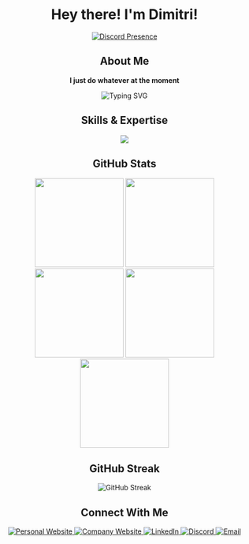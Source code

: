 
# <div align="center">Hey there! I'm Dimitri!</div>

<div align="center">

[![Discord Presence](https://lanyard.cnrad.dev/api/425729668482859008?theme=dark&showDisplayName=true&hideDecoration=true&animated=false&animatedDecoration=false)](https://discord.com/users/425729668482859008)

</div>

## <div align="center">About Me</div>

<p align="center"><strong>I just do whatever at the moment</strong></p>

<p align="center">
  <img src="https://readme-typing-svg.herokuapp.com?font=Fira+Code&pause=1000&color=61DAFB&center=true&vCenter=true&width=435&lines=Web+Developer;Owner+%40+RG-Digital;Based+in+Almere%2C+Netherlands;Always+learning+new+things!" alt="Typing SVG" />
</p>

## <div align="center">Skills & Expertise</div>

<p align="center">
  <a href="https://skillicons.dev">
    <img src="https://skillicons.dev/icons?i=html,css,js,ts,php,react,svelte,laravel,wordpress,figma&theme=dark&perline=5" />
  </a>
</p>

## <div align="center">GitHub Stats</div>

<div align="center">

<img height="180em" src="https://github-profile-summary-cards.vercel.app/api/cards/profile-details?username=RazerGhost&theme=github_dark" />
<img height="180em" src="https://github-profile-summary-cards.vercel.app/api/cards/most-commit-language?username=RazerGhost&theme=github_dark" />
<img height="180em" src="https://github-profile-summary-cards.vercel.app/api/cards/repos-per-language?username=RazerGhost&theme=github_dark" />
<img height="180em" src="https://github-profile-summary-cards.vercel.app/api/cards/stats?username=RazerGhost&theme=github_dark" />
<img height="180em" src="https://github-profile-summary-cards.vercel.app/api/cards/productive-time?username=RazerGhost&theme=github_dark&utcOffset=1" />

</div>

## <div align="center">GitHub Streak</div>

<p align="center">
  <img src="https://streak-stats.demolab.com/?user=RazerGhost&theme=github-dark&card_width=500&border=181D22" alt="GitHub Streak" />
</p>

## <div align="center">Connect With Me</div>

<p align="center">
  <a href="https://razerghost.nl">
    <img src="https://skillicons.dev/icons?i=html&theme=dark" alt="Personal Website" />
  </a>
  <a href="https://rg-digital.xyz">
    <img src="https://skillicons.dev/icons?i=vercel&theme=dark" alt="Company Website" />
  </a>
  <a href="https://www.linkedin.com/in/dimitri-eleazar-de-jong/">
    <img src="https://skillicons.dev/icons?i=linkedin&theme=dark" alt="LinkedIn" />
  </a>
  <a href="https://discord.com/users/425729668482859008">
    <img src="https://skillicons.dev/icons?i=discord&theme=dark" alt="Discord" />
  </a>
  <a href="mailto:hello@rg-digital.xyz">
    <img src="https://skillicons.dev/icons?i=gmail&theme=dark" alt="Email" />
  </a>
</p>
